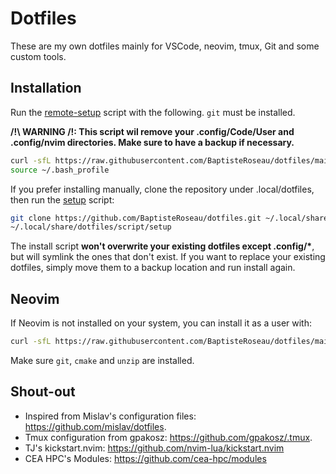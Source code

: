 # Dotfiles

These are my own dotfiles mainly for VSCode, neovim, tmux, Git and some custom tools.

## Installation

Run the [remote-setup](scripts/remote-setup) script with the following. `git` must be installed.

**/!\ WARNING /!\: This script wil remove your .config/Code/User and .config/nvim directories. Make sure to have a backup if necessary.**

```sh
curl -sfL https://raw.githubusercontent.com/BaptisteRoseau/dotfiles/main/scripts/remote-setup | bash -
source ~/.bash_profile
```

If you prefer installing manually, clone the repository under .local/dotfiles, then run the [setup](scripts/setup) script:

```sh
git clone https://github.com/BaptisteRoseau/dotfiles.git ~/.local/share/dotfiles
~/.local/share/dotfiles/script/setup
```

The install script **won't overwrite your existing dotfiles except .config/\***, but will symlink
the ones that don't exist. If you want to replace your existing dotfiles, simply
move them to a backup location and run install again.

## Neovim

If Neovim is not installed on your system, you can install it as a user with:

```sh
curl -sfL https://raw.githubusercontent.com/BaptisteRoseau/dotfiles/main/scripts/install-neovim | bash -
```

Make sure `git`, `cmake` and `unzip` are installed.

## Shout-out

- Inspired from Mislav's configuration files: <https://github.com/mislav/dotfiles>.
- Tmux configuration from gpakosz: <https://github.com/gpakosz/.tmux>.
- TJ's kickstart.nvim: <https://github.com/nvim-lua/kickstart.nvim>
- CEA HPC's Modules: <https://github.com/cea-hpc/modules>
